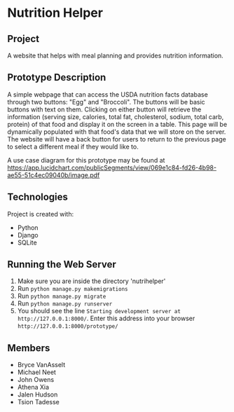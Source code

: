 # Nutrition Helper

## Project
A website that helps with meal planning and provides nutrition information.

## Prototype Description
A simple webpage that can access the USDA nutrition facts database through two buttons: "Egg" and "Broccoli". The buttons will be basic buttons with text on them. Clicking on either button will retrieve the information (serving size, calories, total fat, cholesterol, sodium, total carb, protein) of that food and display it on the screen in a table. This page will be dynamically populated with that food's data that we will store on the server. The website will have a back button for users to return to the previous page to select a different meal if they would like to.

A use case diagram for this prototype may be found at https://app.lucidchart.com/publicSegments/view/069e1c84-fd26-4b98-ae55-51c4ec09040b/image.pdf

## Technologies
Project is created with:
* Python
* Django
* SQLite

## Running the Web Server
1. Make sure you are inside the directory 'nutrihelper'
2. Run `python manage.py makemigrations`
3. Run `python manage.py migrate`
4. Run `python manage.py runserver`
5. You should see the line `Starting development server at http://127.0.0.1:8000/`. Enter this address into your browser `http://127.0.0.1:8000/prototype/`

## Members
* Bryce VanAsselt
* Michael Neet
* John Owens
* Athena Xia
* Jalen Hudson
* Tsion Tadesse
